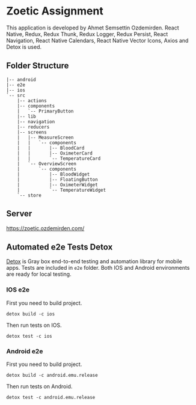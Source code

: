 # Zoetic Assignment
This application is developed by Ahmet Semsettin Ozdemirden. React Native, Redux, Redux Thunk, Redux Logger, Redux Persist, React Navigation, React Native Calendars, React Native Vector Icons, Axios and Detox is used.

## Folder Structure
```
|-- android
|-- e2e
|-- ios
`-- src
    |-- actions
    |-- components
    |   `-- PrimaryButton
    |-- lib
    |-- navigation
    |-- reducers
    |-- screens
    |   |-- MeasureScreen
    |   |   `-- components
    |   |       |-- BloodCard
    |   |       |-- OximeterCard
    |   |       `-- TemperatureCard
    |   `-- OverviewScreen
    |       `-- components
    |           |-- BloodWidget
    |           |-- FloatingButton
    |           |-- OximeterWidget
    |           `-- TemperatureWidget
    `-- store
```

## Server
https://zoetic.ozdemirden.com/

## Automated e2e Tests Detox
[Detox](https://github.com/wix/Detox) is Gray box end-to-end testing and automation library for mobile apps. Tests are included in `e2e` folder. Both IOS and Android environments are ready for local testing.

### IOS e2e
First you need to build project.
```
detox build -c ios
```

Then run tests on IOS.
```
detox test -c ios
```

### Android e2e
First you need to build project.
```
detox build -c android.emu.release
```

Then run tests on Android.
```
detox test -c android.emu.release
```
